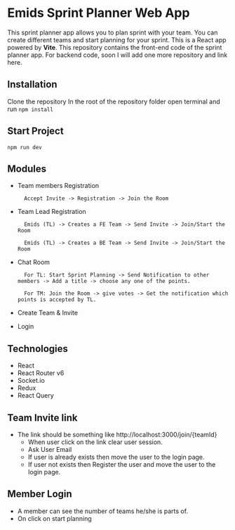# Emids Sprint Planner Web App 
This sprint planner app allows you to plan sprint with your team. You can create different teams and start planning for your sprint. This is a React app powered by **Vite**. This repository contains the front-end code of the sprint planner app. For backend code, soon I will add one more repository and link here.

## Installation
Clone the repository
In the root of the repository folder open terminal and run ``npm install``

## Start Project
``npm run dev``

## Modules 

- Team members Registration 

        Accept Invite -> Registration -> Join the Room 

- Team Lead Registration 

        Emids (TL) -> Creates a FE Team -> Send Invite -> Join/Start the Room 

        Emids (TL) -> Creates a BE Team -> Send Invite -> Join/Start the Room 

- Chat Room 

        For TL: Start Sprint Planning -> Send Notification to other members -> Add a title -> choose any one of the points. 

        For TM: Join the Room -> give votes -> Get the notification which points is accepted by TL. 

- Create Team & Invite 

- Login 
 

## Technologies 

- React 
- React Router v6 
- Socket.io 
- Redux 
- React Query 


## Team Invite link
- The link should be something like http://localhost:3000/join/{teamId}
  - When user click on the link clear user session.
  - Ask User Email
  - If user is already exists then move the user to the login page.
  - If user not exists then Register the user and move the user to the login page.


## Member Login
- A member can see the number of teams he/she is parts of.
- On click on start planning


